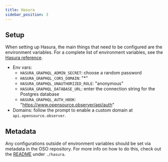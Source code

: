 ```yaml
---
title: Hasura
sidebar_position: 3
---
```


## Setup

When setting up Hasura, the main things that need to be configured are the environment variables.
For a complete list of environment variables, see the
[Hasura reference](https://hasura.io/docs/latest/deployment/graphql-engine-flags/reference/).

- Env vars:
  - `HASURA_GRAPHQL_ADMIN_SECRET`: choose a random password
  - `HASURA_GRAPHQL_CORS_DOMAIN`: "\*"
  - `HASURA_GRAPHQL_UNAUTHORIZED_ROLE`: "anonymous"
  - `HASURA_GRAPHQL_DATABASE_URL`: enter the connection string for the Postgres database
  - `HASURA_GRAPHQL_AUTH_HOOK`: "https://www.opensource.observer/api/auth"
- Domains: follow the prompt to enable a custom domain at `api.opensource.observer`.

## Metadata

Any configurations outside of environment variables should be set via metadata in the OSO repository.
For more info on how to do this, check out the
[README](https://github.com/opensource-observer/oso/tree/main/hasura) under `./hasura`.
